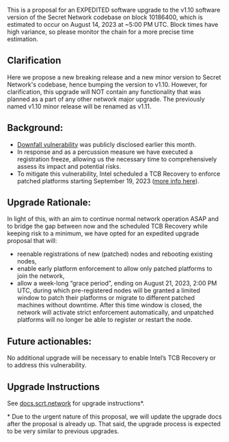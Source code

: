 This is a proposal for an EXPEDITED software upgrade to the v1.10 software version of the Secret Network codebase on block 10186400, which is estimated to occur on August 14, 2023 at ~5:00 PM UTC. Block times have high variance, so please monitor the chain for a more precise time estimation.

## Clarification

Here we propose a new breaking release and a new minor version to Secret Network's codebase, hence bumping the version to v1.10. However, for clarification, this upgrade will NOT contain any functionality that was planned as a part of any other network major upgrade. The previously named v1.10 minor release will be renamed as v1.11.

## Background:

- [Downfall vulnerability](https://downfall.page/) was publicly disclosed earlier this month.
- In response and as a percussion measure we have executed a registration freeze, allowing us the necessary time to comprehensively assess its impact and potential risks.
- To mitigate this vulnerability, Intel scheduled a TCB Recovery to enforce patched platforms starting September 19, 2023 ([more info here](https://www.intel.com/content/www/us/en/developer/articles/technical/software-security-guidance/resources/q3-2023-intel-tcb-recovery-guidance.html)).

## Upgrade Rationale:

In light of this, with an aim to continue normal network operation ASAP and to bridge the gap between now and the scheduled TCB Recovery while keeping risk to a minimum, we have opted for an expedited upgrade proposal that will:

- reenable registrations of new (patched) nodes and rebooting existing nodes,
- enable early platform enforcement to allow only patched platforms to join the network,
- allow a week-long “grace period”, ending on August 21, 2023, 2:00 PM UTC, during which pre-registered nodes will be granted a limited window to patch their platforms or migrate to different patched machines without downtime. After this time window is closed, the network will activate strict enforcement automatically, and unpatched platforms will no longer be able to register or restart the node.

## Future actionables:

No additional upgrade will be necessary to enable Intel’s TCB Recovery or to address this vulnerability.

## Upgrade Instructions

See [docs.scrt.network](https://docs.scrt.network/secret-network-documentation/infrastructure/upgrade-instructions/v1.10) for upgrade instructions\*.

\* Due to the urgent nature of this proposal, we will update the upgrade docs after the proposal is already up. That said, the upgrade process is expected to be very similar to previous upgrades.
